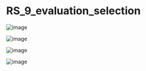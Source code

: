 # RS_9_evaluation_selection

![image](https://user-images.githubusercontent.com/29108193/166215058-66832d25-4e6d-4383-ae02-610167397cbb.png)

![image](https://user-images.githubusercontent.com/29108193/166430960-5d5b7063-ceb5-4f62-a222-bf429d75fcb1.png)

![image](https://user-images.githubusercontent.com/29108193/166431057-7b12589b-ae0f-4cc6-973a-f365ec9bd8b1.png)

![image](https://user-images.githubusercontent.com/29108193/166442456-55c42a73-749a-4881-bf1b-5c37f3dd6303.png)
